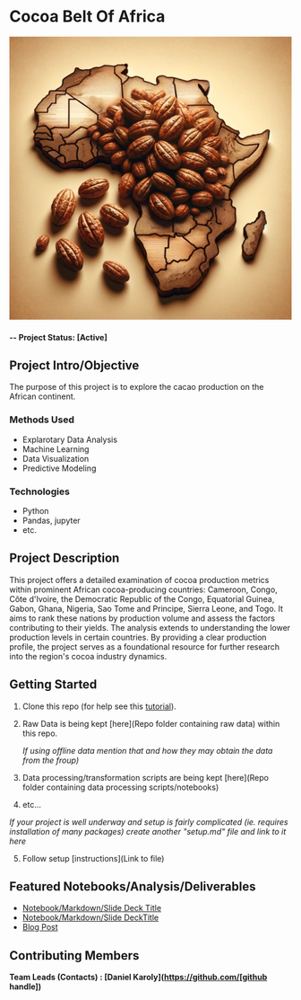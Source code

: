 # Cocoa Belt Of Africa

![Cocoa Belt of Africa](/template_project/reports/img/Africa%20cocoa.webp)




#### -- Project Status: [Active]

## Project Intro/Objective
The purpose of this project is to explore the cacao production on the African continent.


### Methods Used
* Explarotary Data Analysis
* Machine Learning
* Data Visualization
* Predictive Modeling


### Technologies
* Python
* Pandas, jupyter
* etc.

## Project Description
This project offers a detailed examination of cocoa production metrics within prominent African cocoa-producing countries: Cameroon, Congo, Côte d'Ivoire, the Democratic Republic of the Congo, Equatorial Guinea, Gabon, Ghana, Nigeria, Sao Tome and Principe, Sierra Leone, and Togo. It aims to rank these nations by production volume and assess the factors contributing to their yields. The analysis extends to understanding the lower production levels in certain countries. By providing a clear production profile, the project serves as a foundational resource for further research into the region's cocoa industry dynamics.

## Getting Started

1. Clone this repo (for help see this [tutorial](https://help.github.com/articles/cloning-a-repository/)).
2. Raw Data is being kept [here](Repo folder containing raw data) within this repo.

    *If using offline data mention that and how they may obtain the data from the froup)*

3. Data processing/transformation scripts are being kept [here](Repo folder containing data processing scripts/notebooks)
4. etc...

*If your project is well underway and setup is fairly complicated (ie. requires installation of many packages)
create another "setup.md" file and link to it here*

5. Follow setup [instructions](Link to file)

## Featured Notebooks/Analysis/Deliverables
* [Notebook/Markdown/Slide Deck Title](link)
* [Notebook/Markdown/Slide DeckTitle](link)
* [Blog Post](link)


## Contributing Members

**Team Leads (Contacts) : [Daniel Karoly](https://github.com/[github handle])**
